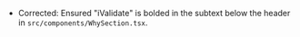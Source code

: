 - Corrected: Ensured "iValidate" is bolded in the subtext below the header in `src/components/WhySection.tsx`.
